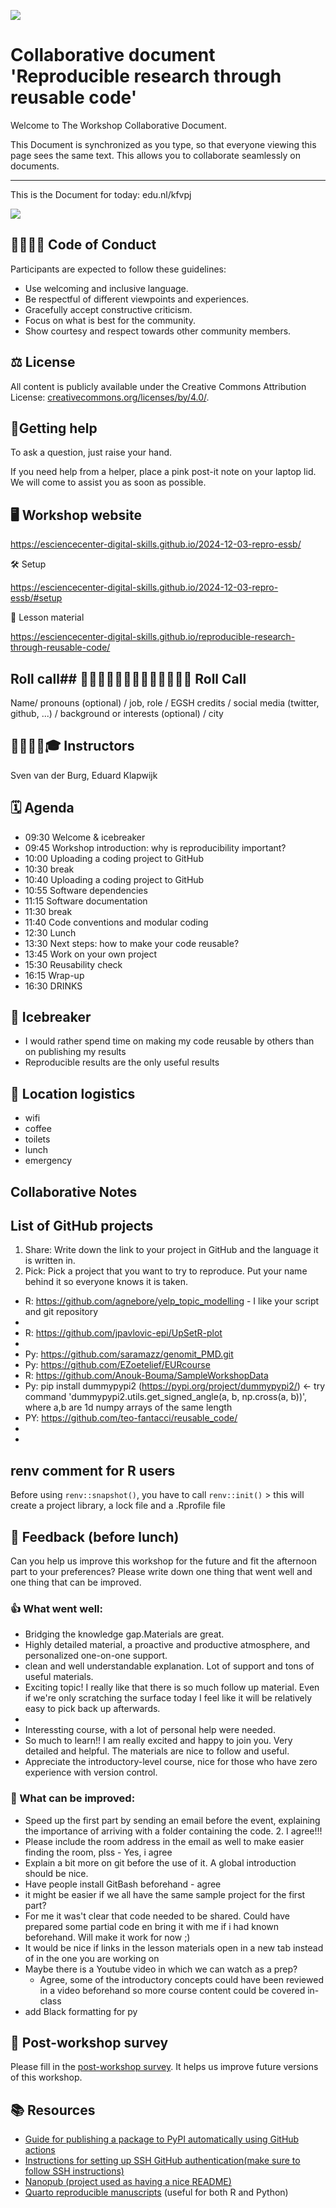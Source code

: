 ![](https://i.imgur.com/iywjz8s.png)


# Collaborative document 'Reproducible research through reusable code'

Welcome to The Workshop Collaborative Document.

This Document is synchronized as you type, so that everyone viewing this page sees the same text. This allows you to collaborate seamlessly on documents.

----------------------------------------------------------------------------

This is the Document for today: edu.nl/kfvpj

![](https://edu.nl/kfvpj~?format=png)

##  🫱🏽‍🫲🏻 Code of Conduct

Participants are expected to follow these guidelines:
* Use welcoming and inclusive language.
* Be respectful of different viewpoints and experiences.
* Gracefully accept constructive criticism.
* Focus on what is best for the community.
* Show courtesy and respect towards other community members.
 
## ⚖️ License

All content is publicly available under the Creative Commons Attribution License: [creativecommons.org/licenses/by/4.0/](https://creativecommons.org/licenses/by/4.0/).

## 🙋Getting help

To ask a question, just raise your hand.

If you need help from a helper, place a pink post-it note on your laptop lid. We will come to assist you as soon as possible.

## 🖥 Workshop website

https://esciencecenter-digital-skills.github.io/2024-12-03-repro-essb/

🛠 Setup

https://esciencecenter-digital-skills.github.io/2024-12-03-repro-essb/#setup

📝 Lesson material

https://esciencecenter-digital-skills.github.io/reproducible-research-through-reusable-code/

## Roll call## 👩‍💻👩‍💼👨‍🔬🧑‍🔬🧑‍🚀🧙‍♂️🔧 Roll Call
Name/ pronouns (optional) / job, role / EGSH credits / social media (twitter, github, ...) / background or interests (optional) / city





## 👩‍🏫👩‍💻🎓 Instructors

Sven van der Burg, Eduard Klapwijk

## 🗓️ Agenda
* 09:30 Welcome & icebreaker
* 09:45 Workshop introduction: why is reproducibility important?
* 10:00 Uploading a coding project to GitHub
* 10:30 break
* 10:40 Uploading a coding project to GitHub
* 10:55 Software dependencies
* 11:15 Software documentation
* 11:30 break
* 11:40 Code conventions and modular coding
* 12:30 Lunch
* 13:30 Next steps: how to make your code reusable?
* 13:45 Work on your own project
* 15:30 Reusability check
* 16:15 Wrap-up
* 16:30 DRINKS

## 🥶 Icebreaker
- I would rather spend time on making my code reusable by others than on publishing my results
- Reproducible results are the only useful results


## 🏢 Location logistics
* wifi
* coffee
* toilets
* lunch
* emergency


## Collaborative Notes

## List of GitHub projects
1. Share: Write down the link to your project in GitHub and the language it is written in.
2. Pick: Pick a project that you want to try to reproduce. Put your name behind it so everyone knows it is taken.
- R: https://github.com/agnebore/yelp_topic_modelling  - I like your script and git repository
-
- R: https://github.com/jpavlovic-epi/UpSetR-plot 
-
- Py: https://github.com/saramazz/genomit_PMD.git 
- Py: https://github.com/EZoetelief/EURcourse 
- R: https://github.com/Anouk-Bouma/SampleWorkshopData 
- Py: pip install dummypypi2  (https://pypi.org/project/dummypypi2/)  <- try command 'dummypypi2.utils.get_signed_angle(a, b, np.cross(a, b))', where a,b are 1d numpy arrays of the same length
- PY: https://github.com/teo-fantacci/reusable_code/ 
-
-

## renv comment for R users
Before using `renv::snapshot()`, you have to call `renv::init()` > this will create a project library, a lock file and a .Rprofile file




## 💬 Feedback (before lunch)
Can you help us improve this workshop for the future and fit the afternoon part to your preferences?
Please write down one thing that went well and one thing that can be improved.

### 👍 What went well:
- Bridging the knowledge gap.Materials are great.
-  Highly detailed material, a proactive and productive atmosphere, and personalized one-on-one support.
-  clean and well understandable explanation. Lot of support and tons of useful materials.
- Exciting topic! I really like that there is so much follow up material. Even if we're only scratching the surface today I feel like it will be relatively easy to pick back up afterwards.
-
- Interessting course, with a lot of personal help were needed. 
- So much to learn!! I am really excited and happy to join you. Very detailed and helpful. The materials are nice to follow and useful. 
- Appreciate the introductory-level course, nice for those who have zero experience with version control.

### 🤔 What can be improved:

- Speed up the first part by sending an email before the event, explaining the importance of arriving with a folder containing the code. 2. I agree!!!
- Please include the room address in the email as well to make easier finding the room, plss - Yes, i agree
- Explain a bit more on git before the use of it. A global introduction should be nice. 
- Have people install GitBash beforehand - agree
- it might be easier if we all have the same sample project for the first part? 
- For me it was't clear that code needed to be shared. Could have prepared some partial code en bring it with me if i had known beforehand. Will make it work for now ;)
- It would be nice if links in the lesson materials open in a new tab instead of in the one you are working on
- Maybe there is a Youtube video in which we can watch as a prep?
    - Agree, some of the introductory concepts could have been reviewed in a video beforehand so more course content could be covered in-class
- add Black formatting for py

## 📝 Post-workshop survey
Please fill in the [post-workshop survey](https://www.surveymonkey.com/r/CTVHTXC). It helps us improve future versions of this workshop.

## 📚 Resources
- [Guide for publishing a package to PyPI automatically using GitHub actions](https://packaging.python.org/en/latest/guides/publishing-package-distribution-releases-using-github-actions-ci-cd-workflows/)
- [Instructions for setting up SSH GitHub authentication(make sure to follow SSH instructions)](https://coderefinery.github.io/installation/ssh/)
- [Nanopub (project used as having a nice README)](https://github.com/fair-workflows/nanopub/tree/main)
- [Quarto reproducible manuscripts](https://quarto.org/docs/manuscripts/) (useful for both R and Python)

